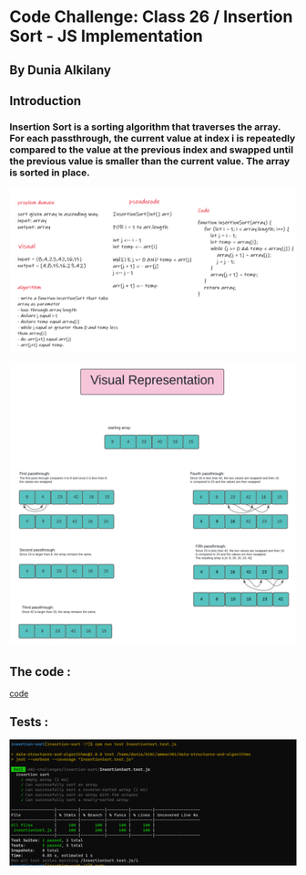 # Code Challenge: Class 26 / Insertion Sort - JS Implementation

## By Dunia Alkilany


## Introduction


### Insertion Sort is a sorting algorithm that traverses the array. For each passthrough, the current value at index i is repeatedly compared to the value at the previous index and swapped until the previous value is smaller than the current value. The array is sorted in place.



![img](./images/code26a.png)





![img](./images/code26.png)




## The code :


[code](../insertionSort.js)


## Tests :



![img](./images/test26.png)